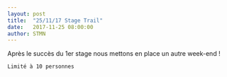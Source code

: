 ```yaml
---
layout: post
title:  "25/11/17 Stage Trail"
date:   2017-11-25 08:00:00
author: STMN
---
```

Après le succès du 1er stage nous mettons en place un autre week-end !


`Limité à 10 personnes`


